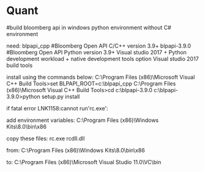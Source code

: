 # Quant

#build bloomberg api in windows python environment without C# environment

need:
blpapi_cpp             #Bloomberg Open API C/C++ version 3.9+
blpapi-3.9.0           #Bloomberg Open API Python version 3.9+
Visual studio 2017 + Python development workload + native development tools option
Visual studio 2017 build tools

install using the commands below:
C:\Program Files (x86)\Microsoft Visual C++ Build Tools>set BLPAPI_ROOT=c:\blpapi_cpp
C:\Program Files (x86)\Microsoft Visual C++ Build Tools>cd c:\blpapi-3.9.0
c:\blpapi-3.9.0>python setup.py install


if fatal error LNK1158:cannot run'rc.exe':

add environment variables: C:\Program Files (x86)\Windows Kits\8.0\bin\x86

copy these files:
rc.exe
rcdll.dll

from:
C:\Program Files (x86)\Windows Kits\8.0\bin\x86

to:
C:\Program Files (x86)\Microsoft Visual Studio 11.0\VC\bin

